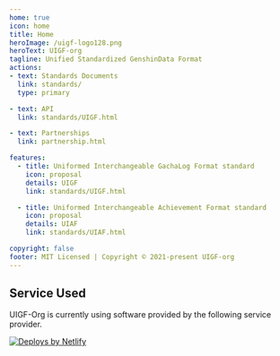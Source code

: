 ```yaml
---
home: true
icon: home
title: Home
heroImage: /uigf-logo128.png
heroText: UIGF-org
tagline: Unified Standardized GenshinData Format
actions:
- text: Standards Documents
  link: standards/
  type: primary

- text: API
  link: standards/UIGF.html

- text: Partnerships
  link: partnership.html

features:
  - title: Uniformed Interchangeable GachaLog Format standard
    icon: proposal
    details: UIGF
    link: standards/UIGF.html

  - title: Uniformed Interchangeable Achievement Format standard
    icon: proposal
    details: UIAF
    link: standards/UIAF.html

copyright: false
footer: MIT Licensed | Copyright © 2021-present UIGF-org
---
```

<!-- @include: partnership-list.md -->

## Service Used

UIGF-Org is currently using software provided by the following service provider.

<a href="https://www.netlify.com"> <img src="https://www.netlify.com/v3/img/components/netlify-light.svg" alt="Deploys by Netlify" /> </a>